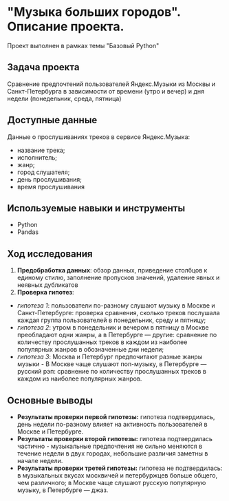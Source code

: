 # "Музыка больших городов". Описание проекта.
Проект выполнен в рамках темы "Базовый Python"

## Задача проекта

Сравнение предпочтений пользователей Яндекс.Музыки из Москвы и Санкт-Петербурга в зависимости от времени (утро и вечер) и дня недели (понедельник, среда, пятница)

## Доступные данные 

Данные о прослушиваниях треков в сервисе Яндекс.Музыка:

- название трека;
- исполнитель;
- жанр;
- город слушателя;
- день прослушивания;
- время прослушивания

## Используемые навыки и инструменты

- Python 
- Pandas

## Ход исследования
1) **Предобработка данных**: обзор данных, приведение столбцов к единому стилю, заполнение пропусков значений, удаление явных и неявных дубликатов
2) **Проверка гипотез**: 
 - *гипотеза 1*: пользователи по-разному слушают музыку в Москве и Санкт-Петербурге: проверка сравнения, сколько треков послушала каждая группа пользователей в понедельник, среду и пятницу;
 - *гипотеза 2*: утром в понедельник и вечером в пятницу в Москве преобладают одни жанры, а в Петербурге — другие: сравнение по количеству прослушанных треков в каждом из наиболее популярных жанров в обозначенные дни недели;
- *гипотеза 3*: Москва и Петербург предпочитают разные жанры музыки - В Москве чаще слушают поп-музыку, в Петербурге — русский рэп: сравнение по количеству прослушанных треков в каждом из наиболее популярных жанров.

## Основные выводы
- **Результаты проверки первой гипотезы:** гипотеза подтвердилась, день недели по-разному влияет на активность пользователей в Москве и Петербурге.
- **Результаты проверки второй гипотезы:** гипотеза подтвердилась частично - музыкальные предпочтения не сильно меняются в течение недели в двух городах, небольшие различия заметны в начале недели. 
- **Результаты проверки третей гипотезы:** гипотеза не подтвердилась: в музыкальных вкусах москвичей и петербуржцев больше общего, чем различного; в Москве чаще слушают русскую популярную музыку, в Петербурге — джаз.
